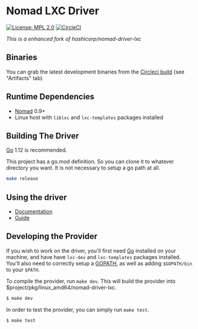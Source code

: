 Nomad LXC Driver
==================

[![License: MPL 2.0](https://img.shields.io/badge/License-MPL%202.0-brightgreen.svg)](https://opensource.org/licenses/MPL-2.0) 
[![CircleCI](https://circleci.com/gh/pascomnet/nomad-driver-lxc.svg?style=shield)](https://circleci.com/gh/pascomnet/nomad-driver-lxc)

*This is a enhanced fork of hashicorp/nomad-driver-lxc*

Binaries
------------

You can grab the latest development binaries from the [Circleci build](https://circleci.com/gh/pascomnet/nomad-driver-lxc) (see "Artifacts" tab)

Runtime Dependencies
------------

- [Nomad](https://www.nomadproject.io/downloads.html) 0.9+
- Linux host with `liblxc` and `lxc-templates` packages installed

Building The Driver
---------------------

[Go](https://golang.org/doc/install) 1.12 is recommended.

This project has a go.mod definition. So you can clone it to whatever directory you want.
It is not necessary to setup a go path at all.

```sh
make release
```

Using the driver
----------------------

- [Documentation](https://www.nomadproject.io/docs/drivers/external/lxc.html)
- [Guide](https://www.nomadproject.io/guides/external/lxc.html)

Developing the Provider
---------------------------

If you wish to work on the driver, you'll first need [Go](http://www.golang.org) installed on your machine, and have have `lxc-dev` and `lxc-templates` packages installed. You'll also need to correctly setup a [GOPATH](http://golang.org/doc/code.html#GOPATH), as well as adding `$GOPATH/bin` to your `$PATH`.

To compile the provider, run `make dev`. This will build the provider into $project/pkg/linux_amd64/nomad-driver-lxc.

```sh
$ make dev
```

In order to test the provider, you can simply run `make test`.

```sh
$ make test
```

